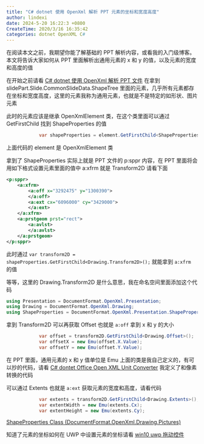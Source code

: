 ```yaml
---
title: "C# dotnet 使用 OpenXml 解析 PPT 元素的坐标和宽度高度"
author: lindexi
date: 2024-5-20 16:22:3 +0800
CreateTime: 2020/3/16 16:35:42
categories: dotnet OpenXML C#
---
```


在阅读本文之前，我期望你能了解基础的 PPT 解析内容，或看我的入门级博客。本文将告诉大家如何从 PPT 里面解析出通用元素的 x 和 y 的值，以及元素的宽度和高度的值

<!--more-->


<!-- CreateTime:2020/3/16 16:35:42 -->



在开始之前请看 [C# dotnet 使用 OpenXml 解析 PPT 文件](https://blog.lindexi.com/post/C-dotnet-%E4%BD%BF%E7%94%A8-OpenXml-%E8%A7%A3%E6%9E%90-PPT-%E6%96%87%E4%BB%B6.html) 在拿到 slidePart.Slide.CommonSlideData.ShapeTree 里面的元素，几乎所有元素都存在坐标和宽度高度，这里的元素我称为通用元素，也就是不是特定的如形状、图片元素

此时的元素应该是继承 OpenXmlElement 类，在这个类里面可以通过 GetFirstChild 找到 ShapeProperties 的值

```csharp
            var shapeProperties = element.GetFirstChild<ShapeProperties>();
```

上面代码的 element 是 OpenXmlElement 类

拿到了 ShapeProperties 实际上就是 PPT 文件的 p:sppr 内容，在 PPT 里面将会用如下格式设置元素里面的值中 a:xfrm 就是 Transform2D 请看下面

```xml
<p:sppr>
    <a:xfrm>
        <a:off x="3292475" y="1300390">
        </a:off>
        <a:ext cx="6096000" cy="3429000">
        </a:ext>
    </a:xfrm>
    <a:prstgeom prst="rect">
        <a:avlst>
        </a:avlst>
    </a:prstgeom>
</p:sppr>
```

此时通过 `var transform2D = shapeProperties.GetFirstChild<Drawing.Transform2D>();` 就能拿到 `a:xfrm` 的值

等等，这里的 Drawing.Transform2D 是什么意思，我在命名空间里面添加这个代码

```csharp
using Presentation = DocumentFormat.OpenXml.Presentation;
using Drawing = DocumentFormat.OpenXml.Drawing;
using ShapeProperties = DocumentFormat.OpenXml.Presentation.ShapeProperties;
```

拿到 Transform2D 可以再获取 Offset 也就是 `a:off` 拿到 x 和 y 的大小

```csharp
            var offset = transform2D.GetFirstChild<Drawing.Offset>();
            var offsetX = new Emu(offset.X.Value);
            var offsetY = new Emu(offset.Y.Value);
```

在 PPT 里面，通用元素的 x 和 y 值单位是 Emu 上面的类是我自己定义的，有可以抄的代码，请看 [C# dontet Office Open XML Unit Converter](https://blog.lindexi.com/post/C-dontet-Office-Open-XML-Unit-Converter.html) 我定义了和像素转换的代码

可以通过 Extents 也就是 `a:ext` 获取元素的宽度和高度，请看代码

```csharp
            var extents = transform2D.GetFirstChild<Drawing.Extents>();
            var extentWidth = new Emu(extents.Cx);
            var extentHeight = new Emu(extents.Cy);
```

[ShapeProperties Class (DocumentFormat.OpenXml.Drawing.Pictures)](https://docs.microsoft.com/en-us/dotnet/api/documentformat.openxml.drawing.pictures.shapeproperties?view=openxml-2.8.1 )

知道了元素的坐标如何在 UWP 中设置元素的坐标请看 [win10 uwp 拖动控件](https://blog.lindexi.com/post/win10-uwp-%E6%8B%96%E5%8A%A8%E6%8E%A7%E4%BB%B6.html)

